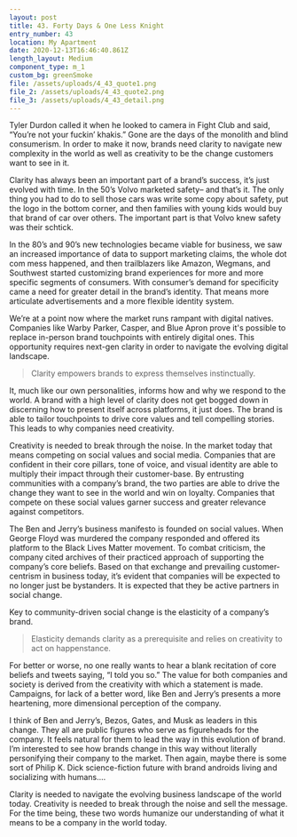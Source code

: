 ```yaml
---
layout: post
title: 43. Forty Days & One Less Knight
entry_number: 43
location: My Apartment
date: 2020-12-13T16:46:40.861Z
length_layout: Medium
component_type: m_1
custom_bg: greenSmoke
file: /assets/uploads/4_43_quote1.png
file_2: /assets/uploads/4_43_quote2.png
file_3: /assets/uploads/4_43_detail.png
---
```

Tyler Durdon called it when he looked to camera in Fight Club and said, “You’re not your fuckin’ khakis.” Gone are the days of the monolith and blind consumerism. In order to make it now, brands need clarity to navigate new complexity in the world as well as creativity to be the change customers want to see in it.

Clarity has always been an important part of a brand’s success, it’s just evolved with time. In the 50’s Volvo marketed safety– and that’s it. The only thing you had to do to sell those cars was write some copy about safety, put the logo in the bottom corner, and then families with young kids would buy that brand of car over others. The important part is that Volvo knew safety was their schtick.

In the 80’s and 90’s new technologies became viable for business, we saw an increased importance of data to support marketing claims, the whole dot com mess happened, and then trailblazers like Amazon, Wegmans, and Southwest started customizing brand experiences for more and more specific segments of consumers. With consumer’s demand for specificity came a need for greater detail in the brand’s identity. That means more articulate advertisements and a more flexible identity system.

We’re at a point now where the market runs rampant with digital natives. Companies like Warby Parker, Casper, and Blue Apron prove it's possible to replace in-person brand touchpoints with entirely digital ones. This opportunity requires next-gen clarity in order to navigate the evolving digital landscape.

<blockquote class="E43_Q1">Clarity empowers brands to express themselves instinctually.</blockquote> It, much like our own personalities, informs how and why we respond to the world. A brand with a high level of clarity does not get bogged down in discerning how to present itself across platforms, it just does. The brand is able to tailor touchpoints to drive core values and tell compelling stories. This leads to why companies need creativity.

Creativity is needed to break through the noise. In the market today that means competing on social values and social media. Companies that are confident in their core pillars, tone of voice, and visual identity are able to multiply their impact through their customer-base. By entrusting communities with a company’s brand, the two parties are able to drive the change they want to see in the world and win on loyalty. Companies that compete on these social values garner success and greater relevance against competitors.

The Ben and Jerry’s business manifesto is founded on social values. When George Floyd was murdered the company responded and offered its platform to the Black Lives Matter movement. To combat criticism, the company cited archives of their practiced approach of supporting the company’s core beliefs. Based on that exchange and prevailing customer-centrism in business today, it’s evident that companies will be expected to no longer just be bystanders. It is expected that they be active partners in social change.

Key to community-driven social change is the elasticity of a company’s brand. <blockquote class="E43_Q2">Elasticity demands clarity as a prerequisite and relies on creativity to act on happenstance.</blockquote> For better or worse, no one really wants to hear a blank recitation of core beliefs and tweets saying, “I told you so.” The value for both companies and society is derived from the creativity with which a statement is made. Campaigns, for lack of a better word, like Ben and Jerry’s presents a more heartening, more dimensional perception of the company.

I think of Ben and Jerry’s, Bezos, Gates, and Musk as leaders in this change. They all are public figures who serve as figureheads for the company. It feels natural for them to lead the way in this evolution of brand. I’m interested to see how brands change in this way without literally personifying their company to the market. Then again, maybe there is some sort of Philip K. Dick science-fiction future with brand androids living and socializing with humans....

Clarity is needed to navigate the evolving business landscape of the world today. Creativity is needed to break through the noise and sell the message. For the time being, these two words humanize our understanding of what it means to be a company in the world today.